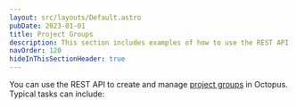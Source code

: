```yaml
---
layout: src/layouts/Default.astro
pubDate: 2023-01-01
title: Project Groups
description: This section includes examples of how to use the REST API to create and manage project groups in Octopus.
navOrder: 120
hideInThisSectionHeader: true
---
```


You can use the REST API to create and manage [project groups](/docs/projects/#project-group) in Octopus. Typical tasks can include:
